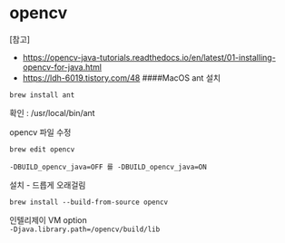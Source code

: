 # opencv
[참고]
 * https://opencv-java-tutorials.readthedocs.io/en/latest/01-installing-opencv-for-java.html
 * https://ldh-6019.tistory.com/48
####MacOS
ant 설치 

```brew install ant```

확인 : /usr/local/bin/ant

opencv 파일 수정

```
brew edit opencv
```
```
-DBUILD_opencv_java=OFF 를 -DBUILD_opencv_java=ON
```
설치 - 드릅게 오래걸림
```
brew install --build-from-source opencv
```


인텔리제이
VM option  
```-Djava.library.path=/opencv/build/lib```
